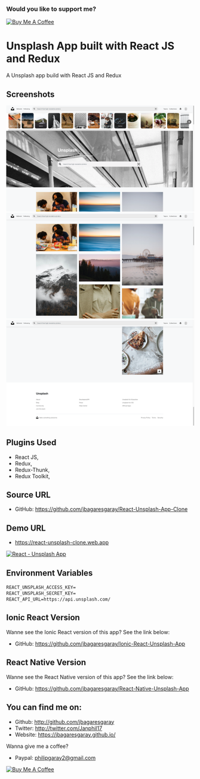 ### Would you like to support me?

<a href="https://www.buymeacoffee.com/jbagaresgaray" target="_blank"><img src="https://www.buymeacoffee.com/assets/img/custom_images/orange_img.png" alt="Buy Me A Coffee" style="height: auto !important;width: auto !important;" ></a>

# Unsplash App built with React JS and Redux

A Unsplash app build with React JS and Redux

## Screenshots

[![React - Unsplash App](ss1.png)](https://react-unsplash-clone.web.app)
[![React - Unsplash App](ss2.png)](https://react-unsplash-clone.web.app)
[![React - Unsplash App](ss3.png)](https://react-unsplash-clone.web.app)

## Plugins Used

- React JS,
- Redux,
- Redux-Thunk,
- Redux Toolkit,

## Source URL

- GitHub: https://github.com/jbagaresgaray/React-Unsplash-App-Clone

## Demo URL

- https://react-unsplash-clone.web.app

[![React - Unsplash App](video.gif)](https://react-unsplash-clone.web.app)

## Environment Variables

```
REACT_UNSPLASH_ACCESS_KEY=
REACT_UNSPLASH_SECRET_KEY=
REACT_API_URL=https://api.unsplash.com/
```

## Ionic React Version

Wanne see the Ionic React version of this app? See the link below:

- GitHub: https://github.com/jbagaresgaray/Ionic-React-Unsplash-App

## React Native Version

Wanne see the React Native version of this app? See the link below:

- GitHub: https://github.com/jbagaresgaray/React-Native-Unsplash-App

## You can find me on:

- Github: http://github.com/jbagaresgaray
- Twitter: http://twitter.com/Janphil17
- Website: https://jbagaresgaray.github.io/

Wanna give me a coffee?

- Paypal: philipgaray2@gmail.com

<a href="https://www.buymeacoffee.com/jbagaresgaray" target="_blank"><img src="https://www.buymeacoffee.com/assets/img/custom_images/orange_img.png" alt="Buy Me A Coffee" style="height: auto !important;width: auto !important;" ></a>
